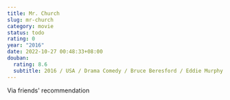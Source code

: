 ```yaml
---
title: Mr. Church
slug: mr-church
category: movie
status: todo
rating: 0
year: "2016"
date: 2022-10-27 00:48:33+08:00
douban:
  rating: 8.6
  subtitle: 2016 / USA / Drama Comedy / Bruce Beresford / Eddie Murphy Britt Robertson
---
```


Via friends' recommendation
